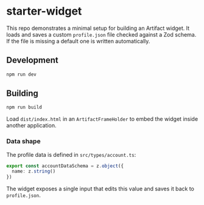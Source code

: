 # starter-widget

This repo demonstrates a minimal setup for building an Artifact widget. It loads
and saves a custom `profile.json` file checked against a Zod schema. If the file
is missing a default one is written automatically.

## Development

```bash
npm run dev
```

## Building

```bash
npm run build
```

Load `dist/index.html` in an `ArtifactFrameHolder` to embed the widget inside
another application.

### Data shape

The profile data is defined in `src/types/account.ts`:

```ts
export const accountDataSchema = z.object({
  name: z.string()
})
```

The widget exposes a single input that edits this value and saves it back to
`profile.json`.
